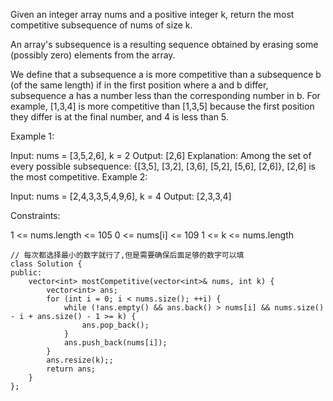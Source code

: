 Given an integer array nums and a positive integer k, return the most competitive subsequence of nums of size k.

An array's subsequence is a resulting sequence obtained by erasing some (possibly zero) elements from the array.

We define that a subsequence a is more competitive than a subsequence b (of the same length) if in the first position where a and b differ, subsequence a has a number less than the corresponding number in b. For example, [1,3,4] is more competitive than [1,3,5] because the first position they differ is at the final number, and 4 is less than 5.

 

Example 1:

Input: nums = [3,5,2,6], k = 2
Output: [2,6]
Explanation: Among the set of every possible subsequence: {[3,5], [3,2], [3,6], [5,2], [5,6], [2,6]}, [2,6] is the most competitive.
Example 2:

Input: nums = [2,4,3,3,5,4,9,6], k = 4
Output: [2,3,3,4]
 

Constraints:

1 <= nums.length <= 105
0 <= nums[i] <= 109
1 <= k <= nums.length

```
// 每次都选择最小的数字就行了,但是需要确保后面足够的数字可以填
class Solution {
public:
    vector<int> mostCompetitive(vector<int>& nums, int k) {
        vector<int> ans;
        for (int i = 0; i < nums.size(); ++i) {
            while (!ans.empty() && ans.back() > nums[i] && nums.size() - i + ans.size() - 1 >= k) {
                ans.pop_back();
            }
            ans.push_back(nums[i]);
        }
        ans.resize(k);;
        return ans;
    }
};
```
